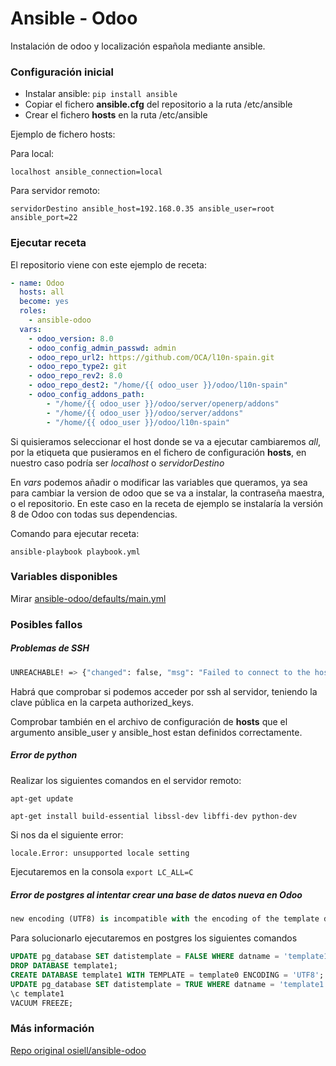 # Ansible - Odoo

Instalación de odoo y localización española mediante ansible.

### Configuración inicial
* Instalar ansible: `pip install ansible`
* Copiar el fichero **ansible.cfg** del repositorio a la ruta /etc/ansible
* Crear el fichero **hosts** en la ruta /etc/ansible

Ejemplo de fichero hosts:

Para local:

`localhost ansible_connection=local`

Para servidor remoto:

`servidorDestino ansible_host=192.168.0.35 ansible_user=root ansible_port=22`

### Ejecutar receta
El repositorio viene con este ejemplo de receta:
```yaml
- name: Odoo
  hosts: all
  become: yes
  roles:
    - ansible-odoo
  vars:
    - odoo_version: 8.0
    - odoo_config_admin_passwd: admin
    - odoo_repo_url2: https://github.com/OCA/l10n-spain.git
    - odoo_repo_type2: git
    - odoo_repo_rev2: 8.0
    - odoo_repo_dest2: "/home/{{ odoo_user }}/odoo/l10n-spain"
    - odoo_config_addons_path:
        - "/home/{{ odoo_user }}/odoo/server/openerp/addons"
        - "/home/{{ odoo_user }}/odoo/server/addons"
        - "/home/{{ odoo_user }}/odoo/l10n-spain"
```
Si quisieramos seleccionar el host donde se va a ejecutar cambiaremos _all_, por la etiqueta que pusieramos en el fichero de configuración **hosts**, en nuestro caso podría ser _localhost_ o _servidorDestino_

En _vars_ podemos añadir o modificar las variables que queramos, ya sea para cambiar la version de odoo que se va a instalar, la contraseña maestra, o el repositorio.
En este caso en la receta de ejemplo se instalaría la versión 8 de Odoo con todas sus dependencias.

Comando para ejecutar receta:

`ansible-playbook playbook.yml`

### Variables disponibles
Mirar [ansible-odoo/defaults/main.yml](ansible-odoo/defaults/main.yml)


### Posibles fallos

##### Problemas de SSH
```bash
UNREACHABLE! => {"changed": false, "msg": "Failed to connect to the host via ssh.", "unreachable": true}
```

Habrá que comprobar si podemos acceder por ssh al servidor, teniendo la clave pública en la carpeta authorized_keys.

Comprobar también en el archivo de configuración de **hosts** que el argumento ansible_user y ansible_host estan definidos correctamente.

##### Error de python
Realizar los siguientes comandos en el servidor remoto:

`apt-get update`

`apt-get install build-essential libssl-dev libffi-dev python-dev`

Si nos da el siguiente error:
```python
locale.Error: unsupported locale setting
```
Ejecutaremos en la consola
`export LC_ALL=C`


##### Error de postgres al intentar crear una base de datos nueva en Odoo

```python
new encoding (UTF8) is incompatible with the encoding of the template database (SQL_ASCII) HINT: Use the same encoding as in the template database, or use template0 as template.
```
Para solucionarlo ejecutaremos en postgres los siguientes comandos
```sql
UPDATE pg_database SET datistemplate = FALSE WHERE datname = 'template1';
DROP DATABASE template1;
CREATE DATABASE template1 WITH TEMPLATE = template0 ENCODING = 'UTF8';
UPDATE pg_database SET datistemplate = TRUE WHERE datname = 'template1';
\c template1
VACUUM FREEZE;
```



### Más información
[Repo original osiell/ansible-odoo](https://github.com/osiell/ansible-odoo/blob/master/README.md)
